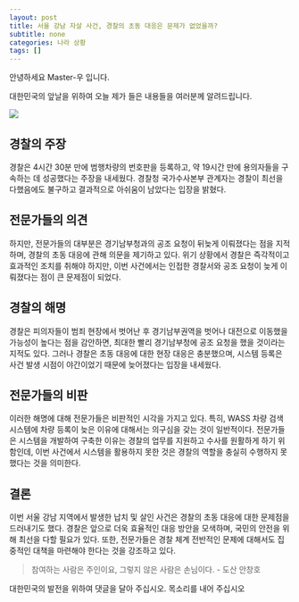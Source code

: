 ```yaml
---
layout: post
title: 서울 강남 자살 사건, 경찰의 초동 대응은 문제가 없었을까?
subtitle: none
categories: 나라 상황
tags: []
---
```


안녕하세요 Master-우 입니다.

대한민국의 앞날을 위하여 오늘 제가 들은 내용들을 여러분께 알려드립니다.





![](https://source.unsplash.com/800x450/?luxury)

##  경찰의 주장

경찰은 4시간 30분 만에 범행차량의 번호판을 등록하고, 약 19시간 만에 용의자들을 구속하는 데 성공했다는 주장을 내세웠다. 경찰청 국가수사본부 관계자는 경찰이 최선을 다했음에도 불구하고 결과적으로 아쉬움이 남았다는 입장을 밝혔다. 

## 전문가들의 의견

하지만, 전문가들의 대부분은 경기남부청과의 공조 요청이 뒤늦게 이뤄졌다는 점을 지적하며, 경찰의 초동 대응에 관해 의문을 제기하고 있다. 위기 상황에서 경찰은 즉각적이고 효과적인 조치를 취해야 하지만, 이번 사건에서는 인접한 경찰서와 공조 요청이 늦게 이뤄졌다는 점이 큰 문제점이 되었다. 

## 경찰의 해명

경찰은 피의자들이 범죄 현장에서 벗어난 후 경기남부권역을 벗어나 대전으로 이동했을 가능성이 높다는 점을 감안하면, 최대한 빨리 경기남부청에 공조 요청을 했을 것이라는 지적도 있다. 그러나 경찰은 초동 대응에 대한 현장 대응은 충분했으며, 시스템 등록은 사건 발생 시점이 야간이었기 때문에 늦어졌다는 입장을 내세웠다. 

## 전문가들의 비판

이러한 해명에 대해 전문가들은 비판적인 시각을 가지고 있다. 특히, WASS 차량 검색시스템에 차량 등록이 늦은 이유에 대해서는 의구심을 갖는 것이 일반적이다. 전문가들은 시스템을 개발하여 구축한 이유는 경찰의 업무를 지원하고 수사를 원활하게 하기 위함인데, 이번 사건에서 시스템을 활용하지 못한 것은 경찰의 역할을 충실히 수행하지 못했다는 것을 의미한다.

## 결론

이번 서울 강남 지역에서 발생한 납치 및 살인 사건은 경찰의 초동 대응에 대한 문제점을 드러내기도 했다. 경찰은 앞으로 더욱 효율적인 대응 방안을 모색하며, 국민의 안전을 위해 최선을 다할 필요가 있다. 또한, 전문가들은 경찰 체계 전반적인 문제에 대해서도 집중적인 대책을 마련해야 한다는 것을 강조하고 있다.


> 참여하는 사람은 주인이요, 그렇지 않은 사람은 손님이다. - 도산 안창호

대한민국의 발전을 위하여 댓글을 달아 주십시오. 목소리를 내어 주십시오
